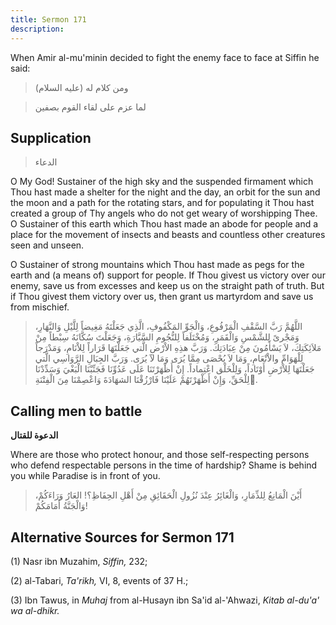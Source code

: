 ```yaml
---
title: Sermon 171
description: 
---
```


When Amir al-mu\'minin decided to fight the enemy face to face at Siffin
he said:

> ومن كلام له (عليه السلام)

> لما عزم على لقاء القوم بصفين

## Supplication

> الدعاء

O My God! Sustainer of the high sky and the suspended firmament which
Thou hast made a shelter for the night and the day, an orbit for the sun
and the moon and a path for the rotating stars, and for populating it
Thou hast created a group of Thy angels who do not get weary of
worshipping Thee. O Sustainer of this earth which Thou hast made an
abode for people and a place for the movement of insects and beasts and
countless other creatures seen and unseen.

O Sustainer of strong mountains which Thou hast made as pegs for the
earth and (a means of) support for people. If Thou givest us victory
over our enemy, save us from excesses and keep us on the straight path
of truth. But if Thou givest them victory over us, then grant us
martyrdom and save us from mischief.

> اللَّهُمَّ رَبَّ السَّقْفِ الْمَرْفُوعِ، وَالْجَوِّ المَكْفُوفِ، الَّذِي جَعَلْتَهُ مَغِيضاً لِلَّيْلِ وَالنَّهَارِ،
> وَمَجْرىً لِلشَّمْسِ وَالْقَمَرِ، وَمُخْتَلَفاً لِلنُّجُومِ السَّيَّارَةِ، وَجَعَلْتَ سُكَّانَهُ سِبْطاً مِنْ
> مَلاَئِكَتِكَ، لاَ يَسْأَمُونَ مِنْ عِبَادَتِكَ. وَرَبَّ هذِهِ الاْرْضِ الَّتي جَعَلْتَهَا قَرَاراً لِلاْنَامِ،
> وَمَدْرَجاً لِلْهَوَامِّ والاْنْعَامِ، وَمَا لاَ يُحْصَى مِمَّا يُرَى وَمَا لاَ يُرَى. وَرَبَّ الجِبَالِ
> الرَّوَاسِي الَّتي جَعَلْتَهَا لِلاْرْضِ أَوْتَاداً، وَلِلْخَلْق اعْتِماداً. إِنْ أَظْهَرْتَنَا عَلَى عَدُوِّنَا
> فَجَنِّبْنَا الْبَغْيَ وَسَدِّدْنَا لِلْحَقِّ، وَإِنْ أَظْهَرْتَهُمْ عَلَيْنَا فَارْزُقْنَا الشهَادَةَ وَاعْصِمْنَا مِنَ
> الْفِتْنَةِ.ِ

## Calling men to battle

**الدعوة للقتال**

Where are those who protect honour, and those self-respecting persons
who defend respectable persons in the time of hardship? Shame is behind
you while Paradise is in front of you.

> أَيْنَ الْمَانِعُ لِلذِّمَارِ، وَالْغَائِرُ عِنْدَ نُزُولِ الْحَقَائِقِ مِنْ أَهْلِ الحِفَاظِ؟! العَارُ
> وَرَاءَكُمْ، وَالْجَنَّةُ أَمَامَكُمْ!

## Alternative Sources for Sermon 171

\(1\) Nasr ibn Muzahim, *Siffin,* 232;

\(2\) al-Tabari, *Ta\'rikh,* VI, 8, events of 37 H.;

\(3\) Ibn Tawus, in *Muhaj* from al-Husayn ibn Sa'id al-\'Ahwazi, *Kitab
al-du'a\' wa al-dhikr.*